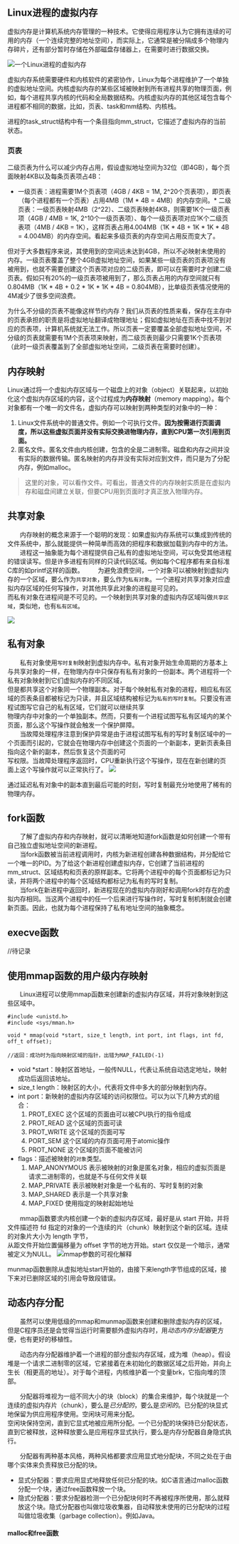 ## Linux进程的虚拟内存
虚拟内存是计算机系统内存管理的一种技术。它使得应用程序认为它拥有连续的可用的内存（一个连续完整的地址空间），而实际上，它通常是被分隔成多个物理内存碎片，还有部分暂时存储在外部磁盘存储器上，在需要时进行数据交换。

![一个Linux进程的虚拟内存](../引用图片/一个Linux进程的虚拟内存.jpg)

虚拟内存系统需要硬件和内核软件的紧密协作，Linux为每个进程维护了一个单独的虚拟地址空间。内核虚拟内存的某些区域被映射到所有进程共享的物理页面，例如，每个进程共享内核的代码和全局数据结构。内核虚拟内存的其他区域包含每个进程都不相同的数据，比如，页表、task和mm结构、内核栈。


进程的task_struct结构中有一个条目指向mm_struct，它描述了虚拟内存的当前状态。

### 页表
二级页表为什么可以减少内存占用，假设虚拟地址空间为32位（即4GB），每个页面映射4KB以及每条页表项占4B：
* 一级页表：进程需要1M个页表项（4GB / 4KB = 1M, 2^20个页表项），即页表（每个进程都有一个页表）占用4MB（1M * 4B = 4MB）的内存空间。* 二级页表：一级页表映射4MB（2^22）、二级页表映射4KB，则需要1K个一级页表项（4GB / 4MB = 1K, 2^10个一级页表项）、每个一级页表项对应1K个二级页表项（4MB / 4KB = 1K），这样页表占用4.004MB（1K * 4B + 1K * 1K * 4B = 4.004MB）的内存空间。看起来多级页表的内存空间占用反而变大了。

但对于大多数程序来说，其使用到的空间远未达到4GB，所以不必映射未使用的内存。一级页表覆盖了整个4GB虚拟地址空间，如果某些一级页表的页表项没有被用到，也就不需要创建这个页表项对应的二级页表，即可以在需要时才创建二级页表。假如只有20%的一级页表项被用到了，那么页表占用的内存空间就只有0.804MB（1K * 4B + 0.2 * 1K * 1K * 4B = 0.804MB），比单级页表情况使用的4M减少了很多空间浪费。

为什么不分级的页表不能像这样节约内存？我们从页表的性质来看，保存在主存中的页表承担的职责是将虚拟地址翻译成物理地址；假如虚拟地址在页表中找不到对应的页表项，计算机系统就无法工作。所以页表一定要覆盖全部虚拟地址空间，不分级的页表就需要有1M个页表项来映射，而二级页表则最少只需要1K个页表项（此时一级页表覆盖到了全部虚拟地址空间，二级页表在需要时创建）。

## 内存映射
Linux通过将一个虚拟内存区域与一个磁盘上的对象（object）关联起来，以初始化这个虚拟内存区域的内容，这个过程成为**内存映射**（memory mapping）。每个对象都有一个唯一的文件名，虚拟内存可以映射到两种类型的对象中的一种：
1. Linux文件系统中的普通文件。例如一个可执行文件。**因为按需进行页面调度，所以这些虚拟页面并没有实际交换进物理内存，直到CPU第一次引用到页面。**
2. 匿名文件。匿名文件由内核创建，包含的全是二进制零。磁盘和内存之间并没有实际的数据传输。匿名映射的内存并没有实际对应到文件，而只是为了分配内存，例如malloc。
> 这里的对象，可以看作文件。可看出，普通文件的内存映射实质是在虚拟内存和磁盘间建立关联，但要CPU用到页面时才真正放入物理内存。

## 共享对象
&emsp;&emsp;内存映射的概念来源于一个聪明的发现：如果虚拟内存系统可以集成到传统的文件系统中，那么就能提供一种简单而高效的把程序和数据加载到内存中的方法。  
&emsp;&emsp;进程这一抽象能为每个进程提供自己私有的虚拟地址空间，可以免受其他进程的错误读写。但是许多进程有同样的只读代码区域。例如每个C程序都有来自标准C库的如printf这样的函数。
&emsp;&emsp;为避免浪费空间，一个对象可以被映射到虚拟内存的一个区域，要么作为`共享对象`，要么作为`私有对象`。一个进程对共享对象对应虚拟内存区域的任何写操作，对其他共享此对象的进程是可见的。  
而私有对象在进程间是不可见的。一个映射到共享对象的虚拟内存区域叫做`共享区域`，类似地，也有`私有区域`。

![](../引用图片/虚拟内存共享对象.jpg)

## 私有对象
&emsp;&emsp;私有对象使用`写时复制`映射到虚拟内存中。私有对象开始生命周期的方基本上与共享对象的一样，在物理内存中只保存有私有对象的一份副本。两个进程将一个私有对象映射到它们虚拟内存的不同区域，  
但是都共享这个对象同一个物理副本。对于每个映射私有对象的进程，相应私有区域的页表条目都被标记为只读，并且区域结构被标记为`私有的写时复制`。只要没有进程试图写它自己的私有区域，它们就可以继续共享  
物理内存中对象的一个单独副本。然而，只要有一个进程试图写私有区域内的某个页面，那么这个写操作就会触发一个保护屏障。  
&emsp;&emsp;当故障处理程序注意到保护异常是由于进程试图写私有的写时复制区域中的一个页面而引起的，它就会在物理内存中创建这个页面的一个新副本，更新页表条目指向这个新的副本，然后恢复这个页面的可  
写权限。当故障处理程序返回时，CPU重新执行这个写操作，现在在新创建的页面上这个写操作就可以正常执行了。
![](../引用图片/一个私有的写时复制对象.jpg)

通过延迟私有对象中的副本直到最后可能的时刻，写时复制最充分地使用了稀有的物理内存。

## fork函数
&emsp;&emsp;了解了虚拟内存和内存映射，就可以清晰地知道fork函数是如何创建一个带有自己独立虚拟地址空间的新进程。  
&emsp;&emsp;当fork函数被当前进程调用时，内核为新进程创建各种数据结构，并分配给它一个唯一的PID。为了给这个新进程创建虚拟内存，它创建了当前进程的mm_struct、区域结构和页表的原样副本。它将两个进程中的每个页面都标记为只读，并将两个进程中的每个区域结构都标记为私有的写时复制。  
&emsp;&emsp;当fork在新进程中返回时，新进程现在的虚拟内存刚好和调用fork时存在的虚拟内存相同。当这两个进程中的任一个后来进行写操作时，写时复制机制就会创建新页面。因此，也就为每个进程保持了私有地址空间的抽象概念。

## execve函数
//待记录

## 使用mmap函数的用户级内存映射
&emsp;&emsp;Linux进程可以使用mmap函数来创建新的虚拟内存区域，并将对象映射到这些区域中。
```
#include <unistd.h>
#include <sys/mman.h>

void * mmap(void *start, size_t length, int port, int flags, int fd, off_t offset);

//返回：成功时为指向映射区域的指针，出错为MAP_FAILED(-1)
```
* void *start：映射区首地址，一般传NULL，代表让系统自动选定地址，映射成功后返回该地址。
* size_t length：映射区的大小，代表将文件中多大的部分映射到内存。
* int port：新映射的虚拟内存区域的访问权限位。可以为以下几种方式的组合：
  1. PROT_EXEC 这个区域的页面由可以被CPU执行的指令组成
  2. PROT_READ 这个区域的页面可读
  3. PROT_WRITE 这个区域的页面可写
  4. PORT_SEM 这个区域的内存页面可用于atomic操作
  5. PROT_NONE 这个区域的页面不能被访问
* flags：描述被映射的`对象`类型。
   1. MAP_ANONYMOUS 表示被映射的对象是匿名对象，相应的虚拟页面是请求二进制零的，也就是不与任何文件关联
   2. MAP_PRIVATE 表示被映射对象是一个私有的、写时复制的对象
   3. MAP_SHARED 表示是一个共享对象
   4. MAP_FIXED 使用指定的映射起始地址

&emsp;&emsp;mmap函数要求内核创建一个新的虚拟内存区域，最好是从 start 开始，并将文件描述符 fd 指定的对象的一个连续的片（chunk）映射到这个新的区域。连续的对象片大小为 length 字节，  
从距文件开始位置偏移量为 offset 字节的地方开始。start 仅仅是一个暗示，通常被定义为NULL。
![mmap参数的可视化解释](../引用图片/mmap参数的可视化解释.jpg)

munmap函数删除从虚拟地址start开始的，由接下来length字节组成的区域，接下来对已删除区域的引用会导致段错误。

## 动态内存分配
&emsp;&emsp;虽然可以使用低级的mmap和munmap函数来创建和删除虚拟内存的区域，但是C程序员还是会觉得当运行时需要额外虚拟内存时，用*动态内存分配器*更方便，也有更好的移植性。

&emsp;&emsp;动态内存分配器维护着一个进程的部分虚拟内存区域，成为堆（heap）。假设堆是一个请求二进制零的区域，它紧接着在未初始化的数据区域之后开始，并向上生长（相更高的地址）。对于每个进程，内核维护着一个变量brk，它指向堆的顶部。

&emsp;&emsp;分配器将堆视为一组不同大小的块（block）的集合来维护，每个块就是一个连续的虚拟内存片（chunk），要么是*已分配的*，要么是*空闲的*。已分配的块显式地保留为供应用程序使用。空闲块可用来分配。  
空闲块保持空闲，直到它显式地被应用所分配。一个已分配的块保持已分配状态，直到它被释放，这种释放要么是应用程序显式执行，要么是内存分配器自身隐式执行。  

&emsp;&emsp;分配器有两种基本风格，两种风格都要求应用显式地分配块，不同之处在于由哪个实体来负责释放已分配的块。
* 显式分配器：要求应用显式地释放任何已分配的块。如C语言通过malloc函数分配一个块，通过free函数释放一个块。
* 隐式分配器：要求分配器检测一个已分配块何时不再被程序所使用，那么就释放这个块。隐式分配器也叫做垃圾收集器，自动释放未使用的已分配块的过程叫做垃圾收集（garbage collection）。例如Java。

#### malloc和free函数
